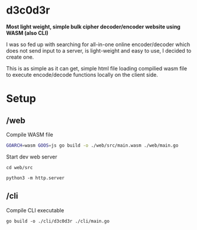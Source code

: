 # d3c0d3r

**Most light weight, simple bulk cipher decoder/encoder website using WASM (also CLI)**

I was so fed up with searching for all-in-one online encoder/decoder which does not send input to a server, is light-weight and easy to use, I decided to create one.

This is as simple as it can get, simple html file loading compilied wasm file to execute encode/decode functions locally on the client side.

# Setup

## /web

Compile WASM file
```bash
GOARCH=wasm GOOS=js go build -o ./web/src/main.wasm ./web/main.go
```

Start dev web server
```
cd web/src

python3 -m http.server
```

## /cli

Compile CLI executable
```
go build -o ./cli/d3c0d3r ./cli/main.go
```